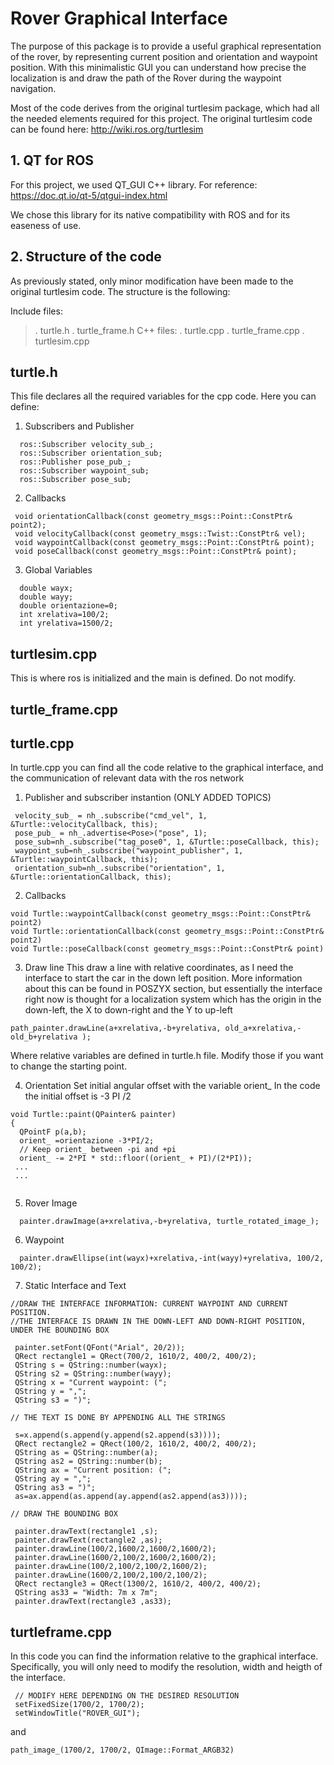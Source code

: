# Rover Graphical Interface

The purpose of this package is to provide a useful graphical representation of the rover, by representing current position and orientation and waypoint position.
With this minimalistic GUI you can understand how precise the localization is and draw the path of the Rover during the waypoint navigation.

Most of the code derives from the original turtlesim package, which had all the needed elements required for this project.
The original turtlesim code can be found here: http://wiki.ros.org/turtlesim

## 1. QT for ROS

For this project, we used QT_GUI C++ library.
For reference: https://doc.qt.io/qt-5/qtgui-index.html

We chose this library for its native compatibility with ROS and for its easeness of use.


## 2. Structure of the code

As previously stated, only minor modification have been made to the original turtlesim code.
The structure is the following:

Include files:
>. turtle.h
>. turtle_frame.h
C++ files:
>. turtle.cpp
>. turtle_frame.cpp
>. turtlesim.cpp

## turtle.h

This file declares all the required variables for the cpp code. 
Here you can define:
1. Subscribers and Publisher
```
  ros::Subscriber velocity_sub_;
  ros::Subscriber orientation_sub;
  ros::Publisher pose_pub_;
  ros::Subscriber waypoint_sub;
  ros::Subscriber pose_sub;
 ```
2. Callbacks
 ```
  void orientationCallback(const geometry_msgs::Point::ConstPtr& point2);
  void velocityCallback(const geometry_msgs::Twist::ConstPtr& vel);
  void waypointCallback(const geometry_msgs::Point::ConstPtr& point);
  void poseCallback(const geometry_msgs::Point::ConstPtr& point);
 ```

3. Global Variables

```
  double wayx;
  double wayy;
  double orientazione=0;
  int xrelativa=100/2;
  int yrelativa=1500/2;
 ```
 
 
 ## turtlesim.cpp
 
 This is where ros is initialized and the main is defined. Do not modify.
 
 ## turtle_frame.cpp
 
 ## turtle.cpp
 
 In turtle.cpp you can find all the code relative to the graphical interface, and the communication 
 of relevant data with the ros network
 
 1. Publisher and subscriber instantion (ONLY ADDED TOPICS)
 ```
  velocity_sub_ = nh_.subscribe("cmd_vel", 1, &Turtle::velocityCallback, this);
  pose_pub_ = nh_.advertise<Pose>("pose", 1);
  pose_sub=nh_.subscribe("tag_pose0", 1, &Turtle::poseCallback, this);
  waypoint_sub=nh_.subscribe("waypoint_publisher", 1, &Turtle::waypointCallback, this);
  orientation_sub=nh_.subscribe("orientation", 1, &Turtle::orientationCallback, this);
```
2. Callbacks
```
void Turtle::waypointCallback(const geometry_msgs::Point::ConstPtr& point2)
void Turtle::orientationCallback(const geometry_msgs::Point::ConstPtr& point2)
void Turtle::poseCallback(const geometry_msgs::Point::ConstPtr& point)
```
3. Draw line
This draw a line with relative coordinates, as I need the interface to start the car in the down left position.
More information about this can be found in POSZYX section, but essentially the interface right now is thought for a localization system which has the origin in the down-left, the X to down-right and the Y to up-left

```
path_painter.drawLine(a+xrelativa,-b+yrelativa, old_a+xrelativa,-old_b+yrelativa );
```
Where relative variables are defined in turtle.h file. Modify those if you want to change the starting point.

4. Orientation
Set initial angular offset with the variable orient_
In the code the initial offset is -3 PI /2
```
void Turtle::paint(QPainter& painter)
{
  QPointF p(a,b);
  orient_ =orientazione -3*PI/2;
  // Keep orient_ between -pi and +pi
  orient_ -= 2*PI * std::floor((orient_ + PI)/(2*PI));
 ...
 ...
 
 ``` 
 5. Rover Image
 ```
   painter.drawImage(a+xrelativa,-b+yrelativa, turtle_rotated_image_);
```

6. Waypoint
```
  painter.drawEllipse(int(wayx)+xrelativa,-int(wayy)+yrelativa, 100/2, 100/2);
```
 
 
 
 7. Static Interface and Text
 ```
 //DRAW THE INTERFACE INFORMATION: CURRENT WAYPOINT AND CURRENT POSITION.
 //THE INTERFACE IS DRAWN IN THE DOWN-LEFT AND DOWN-RIGHT POSITION, UNDER THE BOUNDING BOX

  painter.setFont(QFont("Arial", 20/2));
  QRect rectangle1 = QRect(700/2, 1610/2, 400/2, 400/2);
  QString s = QString::number(wayx);
  QString s2 = QString::number(wayy);
  QString x = "Current waypoint: (";
  QString y = ",";
  QString s3 = ")";

// THE TEXT IS DONE BY APPENDING ALL THE STRINGS

  s=x.append(s.append(y.append(s2.append(s3))));
  QRect rectangle2 = QRect(100/2, 1610/2, 400/2, 400/2);
  QString as = QString::number(a);
  QString as2 = QString::number(b);
  QString ax = "Current position: (";
  QString ay = ",";
  QString as3 = ")";
  as=ax.append(as.append(ay.append(as2.append(as3))));
 
 // DRAW THE BOUNDING BOX

  painter.drawText(rectangle1 ,s);
  painter.drawText(rectangle2 ,as);
  painter.drawLine(100/2,1600/2,1600/2,1600/2);
  painter.drawLine(1600/2,100/2,1600/2,1600/2);
  painter.drawLine(100/2,100/2,100/2,1600/2);
  painter.drawLine(1600/2,100/2,100/2,100/2);
  QRect rectangle3 = QRect(1300/2, 1610/2, 400/2, 400/2);
  QString as33 = "Width: 7m x 7m";
  painter.drawText(rectangle3 ,as33);
 
```


 ## turtleframe.cpp
 
 In this code you can find the information relative to the graphical interface. Specifically, you will only need to modify the resolution, width and heigth of the interface.
 ```
  // MODIFY HERE DEPENDING ON THE DESIRED RESOLUTION
  setFixedSize(1700/2, 1700/2);
  setWindowTitle("ROVER_GUI");
```

and 

```
path_image_(1700/2, 1700/2, QImage::Format_ARGB32)

```
 
